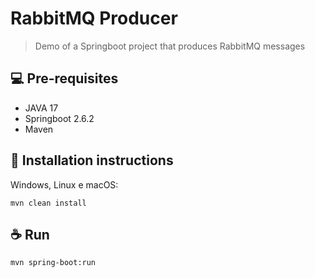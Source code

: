 # RabbitMQ Producer

> Demo of a Springboot project that produces RabbitMQ messages

## 💻 Pre-requisites

- JAVA 17
- Springboot 2.6.2
- Maven

## 🚀 Installation instructions

Windows, Linux e macOS:

```
mvn clean install
```

## ☕ Run

```
mvn spring-boot:run
```